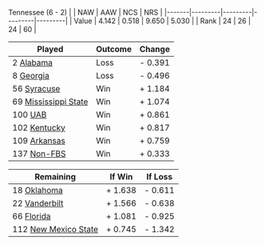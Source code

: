 Tennessee (6 - 2)
|       |   NAW   |   AAW   |   NCS   |   NRS   |
|-------|---------|---------|---------|---------|
| Value |   4.142 |   0.518 |   9.650 |   5.030 |
| Rank  |      24 |      26 |      24 |      60 |

| Played                    | Outcome    |  Change  |
|---------------------------|------------|----------|
|   2 [Alabama               ](Alabama.md)| Loss       | -  0.391 |
|   8 [Georgia               ](Georgia.md)| Loss       | -  0.496 |
|  56 [Syracuse              ](Syracuse.md)| Win        | +  1.184 |
|  69 [Mississippi State     ](MississippiState.md)| Win        | +  1.074 |
| 100 [UAB                   ](UAB.md)| Win        | +  0.861 |
| 102 [Kentucky              ](Kentucky.md)| Win        | +  0.817 |
| 109 [Arkansas              ](Arkansas.md)| Win        | +  0.759 |
| 137 [Non-FBS               ](NonFBS.md)| Win        | +  0.333 |

| Remaining                 |  If Win  |  If Loss |
|---------------------------|----------|----------|
|  18 [Oklahoma              ](Oklahoma.md)| +  1.638 | -  0.611 |
|  22 [Vanderbilt            ](Vanderbilt.md)| +  1.566 | -  0.638 |
|  66 [Florida               ](Florida.md)| +  1.081 | -  0.925 |
| 112 [New Mexico State      ](NewMexicoState.md)| +  0.745 | -  1.342 |

